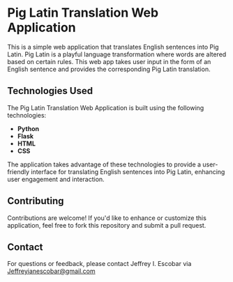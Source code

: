 # Pig Latin Translation Web Application

This is a simple web application that translates English sentences into Pig Latin. Pig Latin is a playful language transformation where words are altered based on certain rules. This web app takes user input in the form of an English sentence and provides the corresponding Pig Latin translation.

## Technologies Used

The Pig Latin Translation Web Application is built using the following technologies:

- **Python**
- **Flask**
- **HTML**
- **CSS**
  
The application takes advantage of these technologies to provide a user-friendly interface for translating English sentences into Pig Latin, enhancing user engagement and interaction.

## Contributing

Contributions are welcome! If you'd like to enhance or customize this application, feel free to fork this repository and submit a pull request.

## Contact

For questions or feedback, please contact Jeffrey I. Escobar via Jeffreyianescobar@gmail.com
